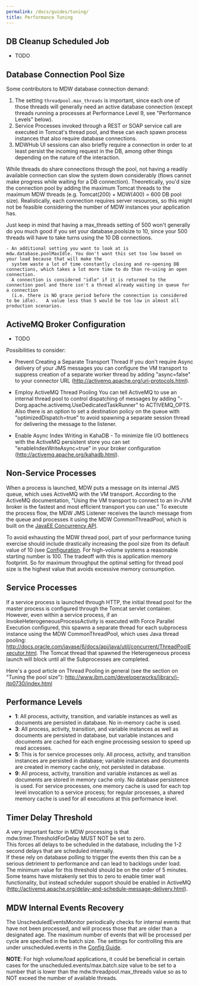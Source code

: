 ```yaml
---
permalink: /docs/guides/tuning/
title: Performance Tuning
---
```


## DB Cleanup Scheduled Job
  - TODO

## Database Connection Pool Size
  Some contributors to MDW database connection demand:
   1. The setting `threadpool.max_threads` is important, since each one of those threads will generally need an active 
      database connection (except threads running a processes at Performance Level 9, see "Performance Levels" below).
   2. Service Processes invoked through a REST or SOAP service call are executed in Tomcat's thread pool, and these can each spawn 
      process instances that also require database connections.
   3. MDWHub UI sessions can also briefly require a connection in order to at least persist the incoming 
      request in the DB, among other things depending on the nature of the interaction.

   While threads do share connections through the pool, not having a readily available connection can slow the system down considerably 
   (flows cannot make progress while waiting for a DB connection).  Theoretically, you'd size the connection pool by adding the maximum Tomcat threads
   to the maximum MDW threads (e.g. Tomcat(200) + MDW(400) = 600 DB pool size).  Realistically, each connection requires server resources, so this might 
   not be feasible considering the number of MDW instances your application has.
   
   Just keep in mind that having a max_threads setting of 500 won't generally do you much good if you set your database.poolsize to 10, since your 500 threads 
   will have to take turns using the 10 DB connections.

    - An additional setting you want to look at is mdw.database.poolMaxIdle. You don't want this set too low based on your load because that will make the 
      system waste a lot of time constantly closing and re-opening DB connections, which takes a lot more time to do than re-using an open connection.
      A connection is considered "idle" if it is returned to the connection pool and there isn't a thread already waiting in queue for a connection 
      (i.e. there is NO grace period before the connection is considered to be idle).   A value less than 5 would be too low in almost all production scenarios.    

## ActiveMQ Broker Configuration
  - TODO

  Possibilities to consider:
  - Prevent Creating a Separate Transport Thread
    If you don't require Async delivery of your JMS messages you can configure the VM transport to suppress 
    creation of a separate worker thread by adding "async=false" to your connector URL (http://activemq.apache.org/uri-protocols.html).

  - Employ ActiveMQ Thread Pooling
    You can tell ActiveMQ to use an internal thread pool to control dispatching of messages 
    by adding "-Dorg.apache.activemq.UseDedicatedTaskRunner" to ACTIVEMQ_OPTS.  Also there is an option to set a destination 
    policy on the queue with "optimizedDispatch=true" to avoid spawning a separate session thread for delivering the message to the listener.

  - Enable Async Index Writing in KahaDB - To minimize file I/O bottlenecs with the ActiveMQ persistent store you can set "enableIndexWriteAsync=true" in your 
    broker configuration (http://activemq.apache.org/kahadb.html).

## Non-Service Processes
  When a process is launched, MDW puts a message on its internal JMS queue, which uses ActiveMQ with the VM transport.  According to the ActiveMQ documentation, 
  "Using the VM transport to connect to an in-JVM broker is the fastest and most efficient transport you can use."  To execute the process flow, the MDW JMS 
  Listener receives the launch message from the queue and processes it using the MDW CommonThreadPool, which is built on the 
  [JavaEE Concurrency API](https://javaee.github.io/tutorial/concurrency-utilities.html).

  To avoid exhausting the MDW thread pool, part of your performance tuning exercise should include drastically increasing the pool size from its default value 
  of 10 (see [Configuration](../configuration/).  For high-volume systems a reasonable starting number is 100.  The tradeoff with this is application 
  memory footprint.  So for maximum throughput the optimal setting for thread pool size is the highest value that avoids excessive memory consumption.

## Service Processes
  If a service process is launched through HTTP, the initial thread pool for the master process is configured through the Tomcat servlet container.
  However, even within a service process, if an InvokeHeterogeneousProcessActivity is executed with Force Parallel Execution configured, this spawns a separate thread 
  for each subprocess instance using the MDW CommonThreadPool, which uses Java thread pooling:
  <http://docs.oracle.com/javase/6/docs/api/java/util/concurrent/ThreadPoolExecutor.html>.  The Tomcat thread that spawned the Heterogeneous process launch will 
  block until all the Subprocesses are completed.

  Here's a good article on Thread Pooling in general (see the section on "Tuning the pool size"):
  <http://www.ibm.com/developerworks/library/j-jtp0730/index.html>

## Performance Levels
  - **1**: All process, activity, transition, and variable instances as well as documents are persisted in database.  No in-memory cache is used. 
  - **3**: All process, activity, transition, and variable instances as well as documents are persisted in database, but variable instances and documents 
    are cached for each engine processing session to speed up read accesses. 
  - **5**: This is for service processes only. All process, activity, and transition instances are persisted in database; variable instances and documents 
    are created in memory cache only, not persisted in database. 
  - **9**: All process, activity, transition and variable instances as well as documents are stored in memory cache only. No database persistence is used. 
    For service processes, one memory cache is used for each top level invocation to a service process; for regular processes, a shared memory cache is used 
    for all executions at this performance level. 

## Timer Delay Threshold
  A very important factor in MDW processing is that mdw.timer.ThresholdForDelay MUST NOT be set to zero.  
  This forces all delays to be scheduled in the database, including the 1-2 second delays that are scheduled internally.  
  If these rely on database polling to trigger the events then this can be a serious detriment to performance and can lead to backlogs under load.  
  The minimum value for this threshold should be on the order of 5 minutes.  Some teams have mistakenly set this to zero to enable timer wait functionality,
  but instead scheduler support should be enabled in ActiveMQ (<http://activemq.apache.org/delay-and-schedule-message-delivery.html>).

## MDW Internal Events Recovery
  The UnscheduledEventsMonitor periodically checks for internal events that have not been processed, and will process those that are older than a designated age.
  The maximum number of events that will be processed per cycle are specified in the batch size.  The settings for controlling this are under unscheduled.events
  in the [Config Guide](../config).

  **NOTE**: For high volume/load applications, it could be beneficial in certain cases for the unscheduled.events/max.batch.size value to be set to a
   number that is lower than the mdw.threadpool.max_threads value so as to NOT exceed the number of available threads.
